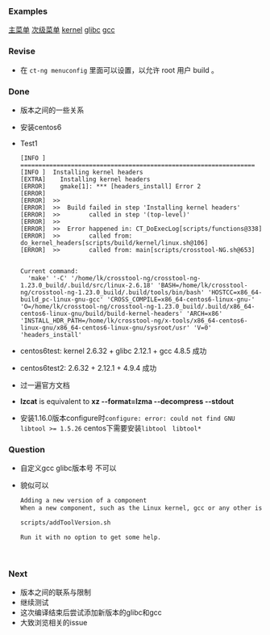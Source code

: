 

### Examples

[主菜单](http://img.027cgb.cn/20170721/20177212811775731906.png)
[次级菜单](http://img.027cgb.cn/20170721/20177217181775731906.png)
[kernel](http://img.027cgb.cn/20170721/2017721781775731906.png)
[glibc](http://img.027cgb.cn/20170721/20177214841775731906.png)
[gcc](http://img.027cgb.cn/20170721/20177218751775731906.png)

### Revise

- 在 `ct-ng menuconfig` 里面可以设置，以允许 root 用户 build 。

### Done

- 版本之间的一些关系

- 安装centos6

- Test1 

  ```shell
  [INFO ]  =================================================================
  [INFO ]  Installing kernel headers
  [EXTRA]    Installing kernel headers
  [ERROR]    gmake[1]: *** [headers_install] Error 2
  [ERROR]   
  [ERROR]  >>
  [ERROR]  >>  Build failed in step 'Installing kernel headers'
  [ERROR]  >>        called in step '(top-level)'
  [ERROR]  >>
  [ERROR]  >>  Error happened in: CT_DoExecLog[scripts/functions@338]
  [ERROR]  >>        called from: do_kernel_headers[scripts/build/kernel/linux.sh@106]
  [ERROR]  >>        called from: main[scripts/crosstool-NG.sh@653]
            

  Current command:
    'make' '-C' '/home/lk/crosstool-ng/crosstool-ng-1.23.0_build/.build/src/linux-2.6.18' 'BASH=/home/lk/crosstool-ng/crosstool-ng-1.23.0_build/.build/tools/bin/bash' 'HOSTCC=x86_64-build_pc-linux-gnu-gcc' 'CROSS_COMPILE=x86_64-centos6-linux-gnu-' 'O=/home/lk/crosstool-ng/crosstool-ng-1.23.0_build/.build/x86_64-centos6-linux-gnu/build/build-kernel-headers' 'ARCH=x86' 'INSTALL_HDR_PATH=/home/lk/crosstool-ng/x-tools/x86_64-centos6-linux-gnu/x86_64-centos6-linux-gnu/sysroot/usr' 'V=0' 'headers_install' 
  ```

- centos6test: kernel 2.6.32 + glibc 2.12.1 + gcc 4.8.5 成功

- centos6test2: 2.6.32 + 2.12.1 + 4.9.4 成功

- 过一遍官方文档

- **lzcat** is equivalent to **xz --format=lzma --decompress --stdout**

- 安装1.16.0版本configure时`configure: error: could not find GNU libtool >= 1.5.26` centos下需要安装`libtool`   ` libtool*`

### Question

- 自定义gcc glibc版本号   不可以

- 貌似可以

  ```markdown
  Adding a new version of a component
  When a new component, such as the Linux kernel, gcc or any other is released, adding the new version to crosstool-NG is quite easy. There is a script that will do all that for you:

  scripts/addToolVersion.sh

  Run it with no option to get some help.
  ```

  ​

### Next

- 版本之间的联系与限制
- 继续测试
- 这次编译结束后尝试添加新版本的glibc和gcc
- 大致浏览相关的issue